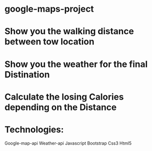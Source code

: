 # google-maps-project

# Show you the walking distance between tow location 

# Show you the weather for the final Distination 

# Calculate the losing Calories depending on the Distance

# Technologies:

Google-map-api     Weather-api    Javascript       Bootstrap        Css3         Html5 

